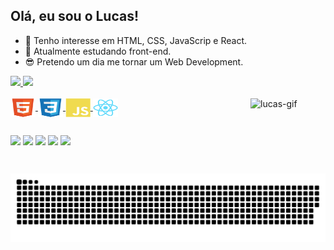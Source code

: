 ## Olá, eu sou o Lucas!
- 👀 Tenho interesse em HTML, CSS, JavaScrip e React.
- 🌱 Atualmente estudando front-end.
- 😎 Pretendo um dia me tornar um Web Development.

<div>
  <a href="https://github.com/lucasvaz01">
  <img height="130em" src="https://github-readme-stats.vercel.app/api?username=lucasvaz01&show_icons=true&theme=highcontrast&include_all_commits=true&count_private=true"/>
  <img height="130em" src="https://github-readme-stats.vercel.app/api/top-langs/?username=lucasvaz01&layout=compact&langs_count=7&theme=highcontrast"/>
</div>

<div style="display: inline_block"><br>    
  <img align="center" alt="lucas-HTML" height="30" width="40" src="https://raw.githubusercontent.com/devicons/devicon/master/icons/html5/html5-original.svg">
  <img align="center" alt="lucas-CSS" height="30" width="40" src="https://raw.githubusercontent.com/devicons/devicon/master/icons/css3/css3-original.svg">
  <img align="center" alt="lucas-Js" height="30" width="40" src="https://raw.githubusercontent.com/devicons/devicon/master/icons/javascript/javascript-plain.svg">
  <img align="center" alt="lucas-React" height="30" width="40" src="https://raw.githubusercontent.com/devicons/devicon/master/icons/react/react-original.svg">
  <img align="right" alt="lucas-gif" height="120" width="120"     src="https://cdn.discordapp.com/attachments/662522004112539678/883764496135503922/f4a7f5b3f36810862e99cc532bd0966e.gif">
 </div>
  
  ##
  
<div>
  
  <a href="https://www.instagram.com/eu.luquitas/" target="_blank"><img src="https://img.shields.io/badge/-Instagram-%23E4405F?style=for-the-badge&logo=instagram&logoColor=white" target="_blank"></a>
 	<a href="https://www.twitch.tv/atreusatreides" target="_blank"><img src="https://img.shields.io/badge/Twitch-9146FF?style=for-the-badge&logo=twitch&logoColor=white" target="_blank"></a>
 <a href="https://discord.gg/UPJTkaxFkh" target="_blank"><img src="https://img.shields.io/badge/Discord-7289DA?style=for-the-badge&logo=discord&logoColor=white" target="_blank"></a> 
  <a href = "mailto:lucasvaz01.lv@gmail.com"><img src="https://img.shields.io/badge/-Gmail-%23333?style=for-the-badge&logo=gmail&logoColor=white" target="_blank"></a>
  <a href="https://www.linkedin.com/in/lucas-almeida-britto-vaz-de-queiroz-macarenhas-08502b201/" target="_blank"><img src="https://img.shields.io/badge/-LinkedIn-%230077B5?style=for-the-badge&logo=linkedin&logoColor=white" target="_blank"></a>
  
  ![Snake animation](https://github.com/lucasvaz01/lucasvaz01/blob/output/github-contribution-grid-snake.svg)
   
</div>   
